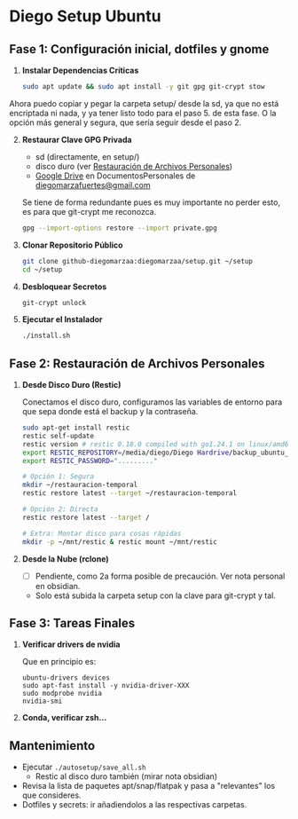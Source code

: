 # Diego Setup Ubuntu

## Fase 1: Configuración inicial, dotfiles y gnome

1.  **Instalar Dependencias Críticas**
    ```bash
    sudo apt update && sudo apt install -y git gpg git-crypt stow
    ```

Ahora puedo copiar y pegar la carpeta setup/ desde la sd, ya que no está encriptada ni nada, y ya tener listo todo para el paso 5. de esta fase. O la opción más general y segura, que sería seguir desde el paso 2.

2.  **Restaurar Clave GPG Privada**

    - sd (directamente, en setup/) 
    - disco duro (ver [Restauración de Archivos Personales](#fase-2-restauración-de-archivos-personales))
    - [Google Drive](https://drive.google.com/file/d/1uQfxfVAUfBL3NWlBoJWtr2H3huRhxx07/view?usp=drive_link) en DocumentosPersonales de diegomarzafuertes@gmail.com

    Se tiene de forma redundante pues es muy importante no perder esto, es para que git-crypt me reconozca.

    ```bash
    gpg --import-options restore --import private.gpg
    ```

1.  **Clonar Repositorio Público**
    ```bash
    git clone github-diegomarzaa:diegomarzaa/setup.git ~/setup
    cd ~/setup
    ```

2.  **Desbloquear Secretos**
    ```bash
    git-crypt unlock
    ```

3.  **Ejecutar el Instalador**
    ```bash
    ./install.sh
    ```

## Fase 2: Restauración de Archivos Personales

1. **Desde Disco Duro (Restic)**
   
   Conectamos el disco duro, configuramos las variables de entorno para que sepa donde está el backup y la contraseña.
   ```bash
   sudo apt-get install restic
   restic self-update
   restic version # restic 0.18.0 compiled with go1.24.1 on linux/amd64
   export RESTIC_REPOSITORY=/media/diego/Diego Hardrive/backup_ubuntu_2025
   export RESTIC_PASSWORD="........."

   # Opción 1: Segura
   mkdir ~/restauracion-temporal
   restic restore latest --target ~/restauracion-temporal

   # Opción 2: Directa
   restic restore latest --target /

   # Extra: Montar disco para cosas rápidas
   mkdir -p ~/mnt/restic & restic mount ~/mnt/restic
   ```

2. **Desde la Nube (rclone)**

    - [ ] Pendiente, como 2a forma posible de precaución. Ver nota personal en obsidian.
    - Solo está subida la carpeta setup con la clave para git-crypt y tal.

## Fase 3: Tareas Finales

1. **Verificar drivers de nvidia**

    Que en principio es:
    ```
    ubuntu-drivers devices
    sudo apt-fast install -y nvidia-driver-XXX
    sudo modprobe nvidia
    nvidia-smi
    ```

2. **Conda, verificar zsh...**

## Mantenimiento

- Ejecutar `./autosetup/save_all.sh`
    - Restic al disco duro también (mirar nota obsidian)
- Revisa la lista de paquetes apt/snap/flatpak y pasa a "relevantes" los que consideres.
- Dotfiles y secrets: ir añadiendolos a las respectivas carpetas.